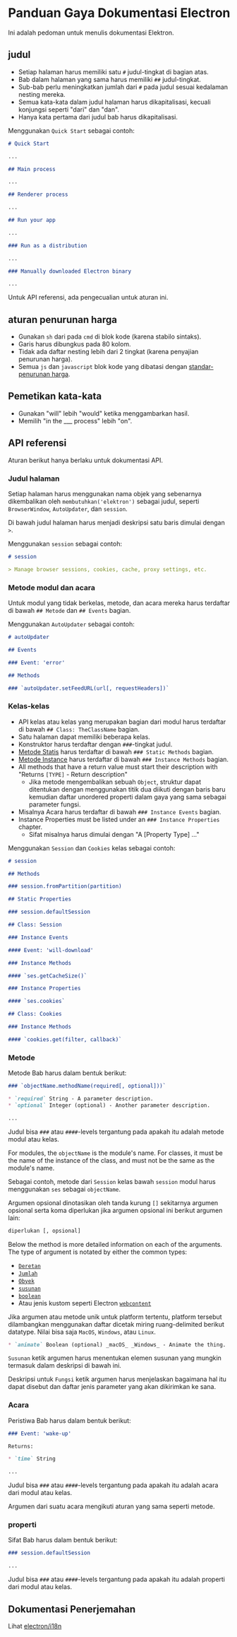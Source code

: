 # Panduan Gaya Dokumentasi Electron

Ini adalah pedoman untuk menulis dokumentasi Elektron.

## judul

* Setiap halaman harus memiliki satu ` # ` judul-tingkat di bagian atas.
* Bab dalam halaman yang sama harus memiliki ` ## ` judul-tingkat.
* Sub-bab perlu meningkatkan jumlah dari `#` pada judul sesuai kedalaman nesting mereka.
* Semua kata-kata dalam judul halaman harus dikapitalisasi, kecuali konjungsi seperti "dari" dan "dan".
* Hanya kata pertama dari judul bab harus dikapitalisasi.

Menggunakan `Quick Start` sebagai contoh:

```markdown
# Quick Start

...

## Main process

...

## Renderer process

...

## Run your app

...

### Run as a distribution

...

### Manually downloaded Electron binary

...
```

Untuk API referensi, ada pengecualian untuk aturan ini.

## aturan penurunan harga

* Gunakan `sh` dari pada `cmd` di blok kode (karena stabilo sintaks).
* Garis harus dibungkus pada 80 kolom.
* Tidak ada daftar nesting lebih dari 2 tingkat (karena penyajian penurunan harga).
* Semua `js` dan `javascript` blok kode yang dibatasi dengan [standar-penurunan harga](http://npm.im/standard-markdown).

## Pemetikan kata-kata

* Gunakan "will" lebih "would" ketika menggambarkan hasil.
* Memilih "in the ___ process" lebih "on".

## API referensi

Aturan berikut hanya berlaku untuk dokumentasi API.

### Judul halaman

Setiap halaman harus menggunakan nama objek yang sebenarnya dikembalikan oleh `membutuhkan('elektron')` sebagai judul, seperti `BrowserWindow`, `AutoUpdater`, dan `session`.

Di bawah judul halaman harus menjadi deskripsi satu baris dimulai dengan `>`.

Menggunakan `session` sebagai contoh:

```markdown
# session

> Manage browser sessions, cookies, cache, proxy settings, etc.
```

### Metode modul dan acara

Untuk modul yang tidak berkelas, metode, dan acara mereka harus terdaftar di bawah `## Metode` dan `## Events` bagian.

Menggunakan `AutoUpdater` sebagai contoh:

```markdown
# autoUpdater

## Events

### Event: 'error'

## Methods

### `autoUpdater.setFeedURL(url[, requestHeaders])`
```

### Kelas-kelas

* API kelas atau kelas yang merupakan bagian dari modul harus terdaftar di bawah `## Class: TheClassName` bagian.
* Satu halaman dapat memiliki beberapa kelas.
* Konstruktor harus terdaftar dengan `###`-tingkat judul.
* [Metode Statis](https://developer.mozilla.org/en-US/docs/Web/JavaScript/Reference/Classes/static) harus terdaftar di bawah `### Static Methods` bagian.
* [Metode Instance](https://developer.mozilla.org/en-US/docs/Web/JavaScript/Reference/Classes#Prototype_methods) harus terdaftar di bawah `### Instance Methods` bagian.
* All methods that have a return value must start their description with "Returns `[TYPE]` - Return description"
  * Jika metode mengembalikan sebuah `Object`, struktur dapat ditentukan dengan menggunakan titik dua diikuti dengan baris baru kemudian daftar unordered properti dalam gaya yang sama sebagai parameter fungsi.
* Misalnya Acara harus terdaftar di bawah `### Instance Events` bagian.
* Instance Properties must be listed under an `### Instance Properties` chapter.
  * Sifat misalnya harus dimulai dengan "A [Property Type] ..."

Menggunakan `Session` dan `Cookies` kelas sebagai contoh:

```markdown
# session

## Methods

### session.fromPartition(partition)

## Static Properties

### session.defaultSession

## Class: Session

### Instance Events

#### Event: 'will-download'

### Instance Methods

#### `ses.getCacheSize()`

### Instance Properties

#### `ses.cookies`

## Class: Cookies

### Instance Methods

#### `cookies.get(filter, callback)`
```

### Metode

Metode Bab harus dalam bentuk berikut:

```markdown
### `objectName.methodName(required[, optional]))`

* `required` String - A parameter description.
* `optional` Integer (optional) - Another parameter description.

...
```

Judul bisa `###` atau `####`-levels tergantung pada apakah itu adalah metode modul atau kelas.

For modules, the `objectName` is the module's name. For classes, it must be the name of the instance of the class, and must not be the same as the module's name.

Sebagai contoh, metode dari `Session` kelas bawah `session` modul harus menggunakan `ses` sebagai `objectName`.

Argumen opsional dinotasikan oleh tanda kurung `[]` sekitarnya argumen opsional serta koma diperlukan jika argumen opsional ini berikut argumen lain:

```sh
diperlukan [, opsional]
```

Below the method is more detailed information on each of the arguments. The type of argument is notated by either the common types:

* [`Deretan`](https://developer.mozilla.org/en-US/docs/Web/JavaScript/Reference/Global_Objects/String)
* [`Jumlah`](https://developer.mozilla.org/en-US/docs/Web/JavaScript/Reference/Global_Objects/Number)
* [`Obyek`](https://developer.mozilla.org/en-US/docs/Web/JavaScript/Reference/Global_Objects/Object)
* [`susunan`](https://developer.mozilla.org/en-US/docs/Web/JavaScript/Reference/Global_Objects/Array)
* [`boolean`](https://developer.mozilla.org/en-US/docs/Web/JavaScript/Reference/Global_Objects/Boolean)
* Atau jenis kustom seperti Electron [`webcontent`](api/web-contents.md)

Jika argumen atau metode unik untuk platform tertentu, platform tersebut dilambangkan menggunakan daftar dicetak miring ruang-delimited berikut datatype. Nilai bisa saja `MacOS`, `Windows`, atau `Linux`.

```markdown
* `animate` Boolean (optional) _macOS_ _Windows_ - Animate the thing.
```

`Susunan` ketik argumen harus menentukan elemen susunan yang mungkin termasuk dalam deskripsi di bawah ini.

Deskripsi untuk `Fungsi` ketik argumen harus menjelaskan bagaimana hal itu dapat disebut dan daftar jenis parameter yang akan dikirimkan ke sana.

### Acara

Peristiwa Bab harus dalam bentuk berikut:

```markdown
### Event: 'wake-up'

Returns:

* `time` String

...
```

Judul bisa `###` atau `####`-levels tergantung pada apakah itu adalah acara dari modul atau kelas.

Argumen dari suatu acara mengikuti aturan yang sama seperti metode.

### properti

Sifat Bab harus dalam bentuk berikut:

```markdown
### session.defaultSession

...
```

Judul bisa `###` atau `####`-levels tergantung pada apakah itu adalah properti dari modul atau kelas.

## Dokumentasi Penerjemahan

Lihat [electron/i18n](https://github.com/electron/i18n#readme)

